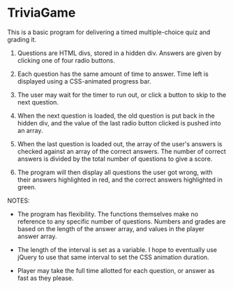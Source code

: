 # TriviaGame

This is a basic program for delivering a timed multiple-choice quiz and grading it.

1. Questions are HTML divs, stored in a hidden div. Answers are given by clicking one of four radio buttons.

2. Each question has the same amount of time to answer. Time left is displayed using a CSS-animated progress bar.

3. The user may wait for the timer to run out, or click a button to skip to the next question.

4. When the next question is loaded, the old question is put back in the hidden div, and the value of the last radio button clicked is pushed into an array.

5. When the last question is loaded out, the array of the user's answers is checked against an array of the correct answers.
    The number of correct answers is divided by the total number of questions to give a score. 

6. The program will then display all questions the user got wrong, with their answers highlighted in red, and the correct answers highlighted in green. 


NOTES: 

- The program has flexibility. The functions themselves make no reference to any specific number of questions. Numbers and grades are based on the length of the answer array, and values in the player answer array. 

- The length of the interval is set as a variable. I hope to eventually use jQuery to use that same interval to set the CSS animation duration.

- Player may take the full time allotted for each question, or answer as fast as they please. 